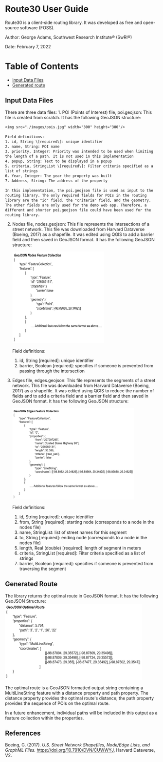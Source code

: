 # Route30 User Guide
Route30 is a client-side routing library. It was developed as free and open-source software (FOSS).

Author: George Adams, Southwest Research Institute® (SwRI®)

Date: February 7, 2022

# Table of Contents
- [Input Data Files](#input_data_files)
- [Generated route](#generated_route)

## Input Data Files
<div id='input_data_files'></div>
There are three data files: 
1. POI (Points of Interest) file, poi.geojson: This file is created from scratch. It has the following GeoJSON structure:

    <img src="./images/pois.jpg" width="300" height="300"/>  
    
    Field definitions:
    1. id, String \[required\]: unique identifier
    2. name, String: POI name
    3. priority, Integer: Priority was intended to be used when limiting the length of a path. It is not used in this implementation
    4. popup, String: Text to be displayed in a popup
    5. criteria, StringList \[required\]: Filter criteria specified as a list of strings
    6. Year, Integer: The year the property was built
    7. Address, String: The address of the property

    In this implementation, the poi.geojson file is used as input to the routing library. The only required fields for POIs in the routing library are the "id" field, the "criteria" field, and the geometry. The other fields are only used for the demo web app. Therefore, a different and shorter poi.geojson file could have been used for the routing library.  


2. Nodes file, nodes.geojson: This file represents the intersections of a street network. This file was downloaded from Harvard Dataverse (Boeing, 2017) as a shapefile. It was edited using QGIS to add a barrier field and then saved in GeoJSON format. It has the following GeoJSON structure:

    <img src="./images/nodes.jpg" width="300" height="300"/>  

    Field definitions:
    1. id, String \[required\]: unique identifier
    2. barrier, Boolean \[required\]: specifies if someone is prevented from passing through the intersection

3. Edges file, edges.geojson: This file represents the segments of a street network. This file was downloaded from Harvard Dataverse (Boeing, 2017) as a shapefile. It was edited using QGIS to reduce the number of fields and to add a criteria field and a barrier field and then saved in GeoJSON format. It has the following GeoJSON structure:

    <img src="./images/edges.jpg" width="400" height="300"/>  

    Field definitions:
    1. id, String \[required\]: unique identifier
    2. from, String \[required\]: starting node (corresponds to a node in the nodes file)
    3. name, StringList: list of street names for this segment
    4. to, String \[required\]: ending node (corresponds to a node in the nodes file)
    5. length, Real (double) \[required\]: length of segment in meters
    6. criteria, StringList \[required\]: Filter criteria specified as a list of strings
    7. barrier, Boolean \[required\]: specifies if someone is prevented from traversing the segment

## Generated Route
<div id='generated_route'></div>
The library returns the optimal route in GeoJSON format. It has the following GeoJSON Structure:  
  
<img src="./images/optimal_route.jpg" width="450" height="250"/>  

The optimal route is a GeoJSON formatted output string containing a MultiLineString feature with a distance property and path property. The distance property provides the optimal route's distance; the path property provides the sequence of POIs on the optimal route.  

In a future enhancement, individual paths will be included in this output as a feature collection within the properties.

## References
Boeing, G. (2017). *U.S. Street Network Shapefiles, Node/Edge Lists, and GraphML Files.* https://doi.org/10.7910/DVN/CUWWYJ, Harvard Dataverse, V2.  